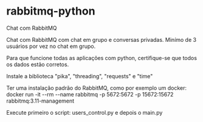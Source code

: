 # rabbitmq-python
Chat com RabbitMQ

Chat com RabbitMQ com chat em grupo e conversas privadas. Minímo de 3 usuários por vez no chat em grupo.

Para que funcione todas as aplicações com python, certifique-se que todos os dados estão corretos.

Instale a biblioteca "pika", "threading", "requests" e "time" 

Ter uma instalação padrão do RabbitMQ, como por exemplo um docker:
 docker run -it --rm --name rabbitmq -p 5672:5672 -p 15672:15672 rabbitmq:3.11-management

Execute primeiro o script: users_control.py e depois o main.py